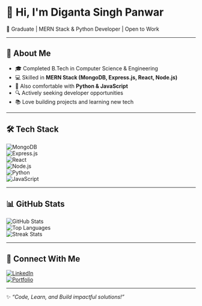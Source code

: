 # 👋 Hi, I'm Diganta Singh Panwar  

🥲 Graduate | MERN Stack & Python Developer | Open to Work  

---

## 🌟 About Me  
- 🎓 Completed B.Tech in Computer Science & Engineering  
- 💻 Skilled in **MERN Stack (MongoDB, Express.js, React, Node.js)**  
- 🐍 Also comfortable with **Python & JavaScript**  
- 🔍 Actively seeking developer opportunities  
- 📚 Love building projects and learning new tech  

---

## 🛠️ Tech Stack  
![MongoDB](https://img.shields.io/badge/MongoDB-4EA94B?style=for-the-badge&logo=mongodb&logoColor=white)  
![Express.js](https://img.shields.io/badge/Express.js-000000?style=for-the-badge&logo=express&logoColor=white)  
![React](https://img.shields.io/badge/React-20232A?style=for-the-badge&logo=react&logoColor=61DAFB)  
![Node.js](https://img.shields.io/badge/Node.js-43853D?style=for-the-badge&logo=node-dot-js&logoColor=white)  
![Python](https://img.shields.io/badge/Python-3776AB?style=for-the-badge&logo=python&logoColor=white)  
![JavaScript](https://img.shields.io/badge/JavaScript-F7DF1E?style=for-the-badge&logo=javascript&logoColor=black)  

---

## 📊 GitHub Stats  
![GitHub Stats](https://github-readme-stats.vercel.app/api?username=digantaa&show_icons=true&theme=radical)  
![Top Languages](https://github-readme-stats.vercel.app/api/top-langs/?username=digantaa&layout=compact&theme=radical)  
![Streak Stats](https://streak-stats.demolab.com?user=digantaa&theme=radical)  

---

## 🔗 Connect With Me  
[![LinkedIn](https://img.shields.io/badge/LinkedIn-blue?style=for-the-badge&logo=linkedin)](https://www.linkedin.com/in/diganta-singh-panwar-0011171a1/)  
[![Portfolio](https://img.shields.io/badge/Portfolio-000?style=for-the-badge&logo=vercel&logoColor=white)](https://digatnta-portfolio.vercel.app/)  

---

✨ *“Code, Learn, and Build impactful solutions!”*  
